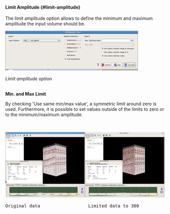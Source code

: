 #### Limit Amplitude {#limit-amplitude}

The limit amplitude option allows to define the minimum and maximum amplitude the input volume should be.



![](/assets/006_Attributes.png)

_Limit amplitude option_ <br /><br />


**Min. and Max Limit**

By checking 'Use same min/max value', a symmetric limit around zero is used. Furthermore, it is possible to set values outside of the limits to zero or to the minimum/maximum amplitude.


<br />

![](/assets/006_Attributes.PNG)

<pre class="tab">Original data		    		Limited data to 300 </pre>

